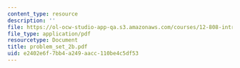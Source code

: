 ```yaml
---
content_type: resource
description: ''
file: https://ol-ocw-studio-app-qa.s3.amazonaws.com/courses/12-808-introduction-to-observational-physical-oceanography-fall-2004/e2402e6f7bb4a249aacc110be4c5df53_problem_set_2b.pdf
file_type: application/pdf
resourcetype: Document
title: problem_set_2b.pdf
uid: e2402e6f-7bb4-a249-aacc-110be4c5df53
---
```

